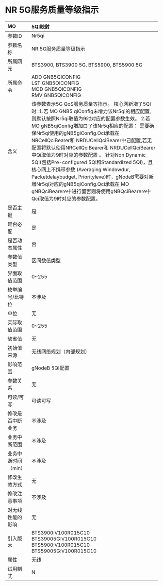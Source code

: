 # NR 5G服务质量等级指示<table><thread><tr><th align = "left">MO</th><th align = "left"><a href = "index.html#NR 5G服务质量等级指示-1">5QI映射</a></td></tr></thread><tbody><tr><td>参数ID</td><td>Nr5qi</td></tr><tr><td>参数名称</td><td>NR 5G服务质量等级指示</td></tr><tr><td>所属网元</td><td>BTS3900, BTS3900 5G, BTS5900, BTS5900 5G</td></tr><tr><td>所属命令</td><td>ADD GNB5QICONFIG<br>LST GNB5OICONFIG<br>MOD GNB5QICONFIG<br>RMV GNB5QICONFIG</td></tr><tr><td>含义</td><td>该参数表示5G QoS服务质量等指示。
核心网新増了5QI时:
1.若 MO GNB5 qiConfig未增力该Nr5qi的相应配置,则默认按照Nr5qi取值为9时对应的配置参数生效。
2.若MO gNB5qiConfig増加ロ了该Nr5q相应的配置：
需要确保Nr5qi使用的gNB5giConfig.Oci承载在NRCellQciBearer和 NRDUCellQciBearer中己配置,若无配置将默认使用NRCellQciBearer和 NRDUCellQciBearer中Qi取值为9时对应的参数配置
。
针对Non Dynamic 5QI(包括Pre-configured 5QI和Standardized 5QI)，且核心网上不携带参数 (Averaging Windowdur, Packetdelaybudget, Priorityleve)时，gNodeB需要对新増Nr5qi对应的gNB5qiConfig.Qci承载在 MO gNBQciBearere中进行置否则将使用gNBQciBearere中Qci取值为9时对应的参数配置。</td></tr><tr><td>是否主键</td><td>是</td></tr><tr><td>是否必配</td><td>是</td></tr><tr><td>是否动态属性</td><td>否</td></tr><tr><td>参数值类型</td><td>区间数值类型</td></tr><tr><td>界面取值范围</td><td>0~255</td></tr><tr><td>枚举编号/比特位</td><td>不涉及</td></tr><tr><td>单位</td><td>无</td></tr><tr><td>实际取值范围</td><td>0~255</td></tr><tr><td>缺省值</td><td>无</td></tr><tr><td>初始值来源</td><td>无线网络规划（内部规划）</td></tr><tr><td>影响范围</td><td>gNodeB 5QI配置</td></tr><tr><td>参数关系</td><td>无</td></tr><tr><td>可读/可写</td><td>可读可写</td></tr><tr><td>修改是否中断业务</td><td>不涉及</td></tr><tr><td>业务中断范围</td><td>不涉及</td></tr><tr><td>业务中断时间（min）</td><td>不涉及</td></tr><tr><td>修改生效方式</td><td>无</td></tr><tr><td>修改注意事项</td><td>不涉及</td></tr><tr><td>对无线性能的影响</td><td>无</td></tr><tr><td>引入版本</td><td>BTS3900:V100R015C10<br>BTS39005G:V100R015C10<br>BTS5900:V100R015C10<br>BTS59005G:V100R015C10</td></tr><tr><td>属性</td><td>无线</td></tr><tr><td>试用制式</td><td>N</td></tr></tbody></table>